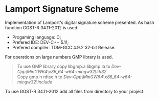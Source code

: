 # Lamport Signature Scheme
Implementation of Lamport's digital signature scheme presented. As hash function GOST-R 34.11-2012 is used.

* Progaming language: C; 
* Prefered IDE: DEV-C++ 5.11; 
* Prefered compiler: TDM-GCC 4.9.2 32-bit Release.

For operations on large numbers GMP library is used. <br/>
> To use GMP library copy libgmp.a libgmp.la to *Dev-Cpp\MinGW64\x86_64-w64-mingw32\lib32*<br/>
> Copy gmp.h rdtsc.h to *Dev-Cpp\MinGW64\x86_64-w64-mingw32\include*

To use GOST-R 34.11-2012 add all files from directory to your project.
